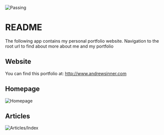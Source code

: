 ![Passing](https://travis-ci.org/asinner/portfolio.svg?branch=master)
# README
The following app contains my personal portfolio website. Navigation to the root url to find about more about me and my portfolio
## Website
You can find this portfolio at:
http://www.andrewsinner.com

## Homepage
![Homepage](https://dl.dropbox.com/s/bmbj044e8tuawkp/home-page.png?dl=0)
## Articles
![Articles/Index](https://dl.dropbox.com/s/gd3mt5177bhpard/articles-page.png?dl=0)